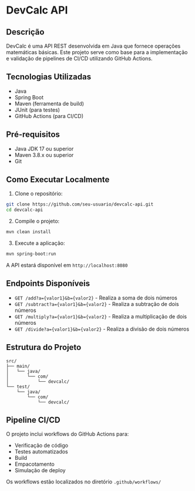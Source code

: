 # DevCalc API

## Descrição
DevCalc é uma API REST desenvolvida em Java que fornece operações matemáticas básicas. Este projeto serve como base para a implementação e validação de pipelines de CI/CD utilizando GitHub Actions.

## Tecnologias Utilizadas
- Java
- Spring Boot
- Maven (ferramenta de build)
- JUnit (para testes)
- GitHub Actions (para CI/CD)

## Pré-requisitos
- Java JDK 17 ou superior
- Maven 3.8.x ou superior
- Git

## Como Executar Localmente

1. Clone o repositório:
```bash
git clone https://github.com/seu-usuario/devcalc-api.git
cd devcalc-api
```

2. Compile o projeto:
```bash
mvn clean install
```

3. Execute a aplicação:
```bash
mvn spring-boot:run
```

A API estará disponível em `http://localhost:8080`

## Endpoints Disponíveis

- `GET /add?a={valor1}&b={valor2}` - Realiza a soma de dois números
- `GET /subtract?a={valor1}&b={valor2}` - Realiza a subtração de dois números
- `GET /multiply?a={valor1}&b={valor2}` - Realiza a multiplicação de dois números
- `GET /divide?a={valor1}&b={valor2}` - Realiza a divisão de dois números

## Estrutura do Projeto
```
src/
├── main/
│   └── java/
│       └── com/
│           └── devcalc/
└── test/
    └── java/
        └── com/
            └── devcalc/
```

## Pipeline CI/CD
O projeto inclui workflows do GitHub Actions para:
- Verificação de código
- Testes automatizados
- Build
- Empacotamento
- Simulação de deploy

Os workflows estão localizados no diretório `.github/workflows/` 